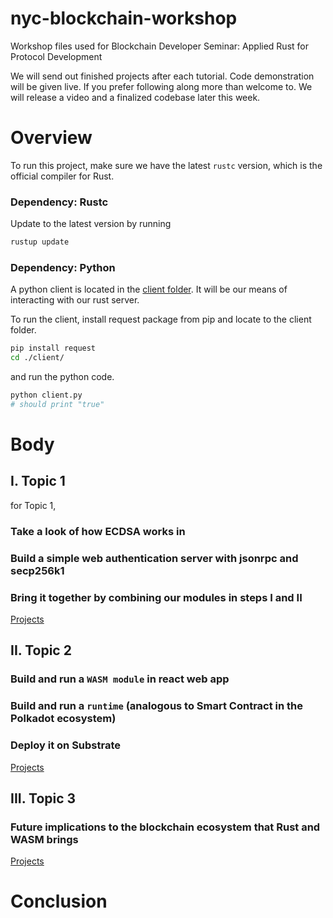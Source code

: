 # nyc-blockchain-workshop
Workshop files used for Blockchain Developer Seminar: Applied Rust for Protocol Development

We will send out finished projects after each tutorial. Code demonstration will be given live. If you prefer following along more than welcome to. We will release a video and a finalized codebase later this week. 


# Overview

To run this project, make sure we have the latest `rustc` version, which is the official compiler for Rust. 

### Dependency: Rustc

Update to the latest version by running   

```bash
rustup update
```
### Dependency: Python

A python client is located in the [client folder](./client/). It will be our means of interacting with our rust server.   


To run the client, install request package from pip and locate to the client folder.  
```bash
pip install request
cd ./client/
```

and run the python code.
```bash
python client.py
# should print "true"

```

# Body

## I. Topic 1

for Topic 1, 

### Take a look of how ECDSA works in  

### Build a simple web authentication server with jsonrpc and secp256k1

### Bring it together by combining our modules in steps I and II

[Projects](./Topic1)

## II. Topic 2

### Build and run a `WASM module` in react web app

### Build and run a `runtime` (analogous to Smart Contract in the Polkadot ecosystem) 

### Deploy it on Substrate

[Projects](./Topic2)

## III. Topic 3

### Future implications to the blockchain ecosystem that Rust and WASM brings

[Projects](./Topic3)



# Conclusion